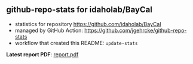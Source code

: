 ## github-repo-stats for idaholab/BayCal

- statistics for repository https://github.com/idaholab/BayCal
- managed by GitHub Action: https://github.com/jgehrcke/github-repo-stats
- workflow that created this README: `update-stats`

**Latest report PDF**: [report.pdf](https://github.com/idaholab/repository-statistics/raw/main/idaholab/BayCal/latest-report/report.pdf)

